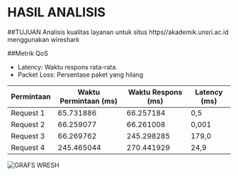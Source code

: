 # HASIL ANALISIS

##TUJUAN
Analisis kualitas layanan untuk situs https//akademik.unsri.ac.id menggunakan wireshark

##Metrik QoS
- Latency: Waktu respons rata-rata.
- Packet Loss: Persentase paket yang hilang

| Permintaan  | Waktu Permintaan (ms) | Waktu Respons (ms) | Latency (ms) |
|-------------|------------------------|---------------------|---------------|
| Request 1   | 65.731886             | 66.257184          | 0,5        |
| Request 2   | 66.259077            | 66.261008        | 0,001          |
| Request 3    | 66.269762            | 245.298285        | 179,0        |
| Request 4   | 245.465044         | 270.441929          | 24,9       |

![GRAFS WRESH](https://github.com/user-attachments/assets/c9d15056-e994-4bbc-be82-14cbf3566684)
